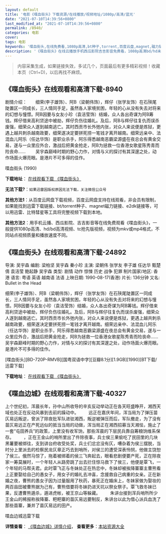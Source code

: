 ```yaml
---
layout: default
title: '电影《喋血街头》下载资源/在线播放/视频地址/1080p/高清/蓝光'
date: "2021-07-10T14:39:56+0800"
last_modified_at: "2021-07-10T14:39:56+0800"
permalink: /8940/
categories: 电影
cover:
tags: 电影
keywords: '喋血街头,在线免费看,1080p高清,bt种子,torrent,百度云盘,magnet,磁力链,迅雷下载资源'
description: '《喋血街头》在线云播放手机西瓜影院吉吉影音免费看，1080p高清bd/hd未删减完整版和tc抢先枪版，mkv/mp4格式，附带bt/torrent种子、magnet/磁力链、百度云盘、网盘资源迅雷下载链接'
---
```


>内容采集生成，如果链接失效，多试几个，页面最后有更多精彩视频！收藏本页（Ctrl+D)，以后再找不麻烦。


## 《喋血街头》在线观看和高清下载-8940

剧情介绍：　　细荣(李子雄饰）、阿B（梁朝伟饰），辉仔（张学友饰）在石殎尾陡置区一同成长，三人情同手足，虽然各人家境贫困，年轻的心从没有失去对将来的幻想与憧憬。阿B因要与女友小珍（袁洁莹饰）结婚，众人各出奇谋为阿B筹钱。辉仔借来高利贷途中被劫，辉仔负伤往婚礼。及后，阿B与辉仔往复仇而误杀废强，细荣众人遂到越南逃亡。其时西贡市长外弛内张，对众人来说便是炼狱，更遇上越共刺杀越南政要，细荣遂决定要拼死捞一笔钱才离开越南。细荣远亲中、法混血儿阿乐（任达华饰）是职业杀手，阿乐得悉越南恶霸梁源盛在夜总会有黄金交易，遂与一众里应外合，激战后把黄金抢走，阿B为拯救一位香港女歌星陈秀青而险丧命…… 　　吴宇森巅峰时期的野心力作，对情与义的探讨有其深邃之处，动作场面火爆亮眼。是港片不可多得的佳作。


喋血街头 (1990)

**下载地址**： [在线观看下载 《喋血街头》](https://www.btbtdy.me/btdy/dy10198.html) 


**无法下载?**：`如果迅雷因版权原因无法下载，关注微信公众号 `

**其他方法1**：从百度云网盘下载视频，百度云网盘支持在线观看，非会员有限制，如果能找到迅雷下载链接、bt/torrent种子、magnet磁力链接、e2dk链接等，可以用迅雷、比特彗星等工具将完整视频下载到本地。

**其他方法2**：用手机云播、西瓜影院、吉吉影音等在线免费观看《喋血街头》，一般提供1080p高清、hd/bd高清视频、tc抢先版视频，视频为mkv或mp4格式，不同站点视频质量和播放速度不同。


## 《喋血街头》在线观看和高清下载-24892

导演: 吴宇森 编剧: 梁柏坚 吴宇森 秦小珍 主演: 梁朝伟 张学友 李子雄 任达华 甄楚倩 袁洁莹 鲍起静 吴宇森 类型: 剧情 动作 惊悚 历史 战争 犯罪 制片国家/地区: 香港 语言: 粤语 英语 越南语 法语 上映日期: 1990-08-17(香港) 片长: 136分钟 又名: Bullet in the Head

细荣(李子雄饰）、阿B（梁朝伟饰），辉仔（张学友饰）在石殎尾陡置区一同成长，三人情同手足，虽然各人家境贫困，年轻的心从没有失去对将来的幻想与憧憬。阿B因要与女友小珍（袁洁莹饰）结婚，众人各出奇谋为阿B筹钱。辉仔借来高利贷途中被劫，辉仔负伤往婚礼。及后，阿B与辉仔往复仇而误杀废强，细荣众人遂到越南逃亡。其时西贡市长外弛内张，对众人来说便是炼狱，更遇上越共刺杀越南政要，细荣遂决定要拼死捞一笔钱才离开越南。细荣远亲中、法混血儿阿乐（任达华饰）是职业杀手，阿乐得悉越南恶霸梁源盛在夜总会有黄金交易，遂与一众里应外合，激战后把黄金抢走，阿B为拯救一位香港女歌星陈秀青而险丧命…… 吴宇森巅峰时期的野心力作，对情与义的探讨有其深邃之处，动作场面火爆亮眼。是港片不可多得的佳作。


[喋血街头][BD-720P-RMVB][国粤双语中字][豆瓣8.1分][1.9GB][1990][BT下载/迅雷下载]

**下载地址**： [在线观看下载 《喋血街头》](https://www.btdx8.com/torrent/bullet_in_the_head_1990.html) 


## 《喋血边城》在线观看和高清下载-40327

上个世纪初，浑晨长年，孙中山所收导的辛亥反动举动正在各天旺盛睁开，湘西天域也处正在反动风暴到去前的躁动中。 　　远正在嘉庆年间，浑当局为了弹压苗仄易远叛逆，曾派了除夜批军队进驻湘西，叛逆被弹压而后，军队撤走，为了没有苗仄易远正在产死远似的抵当当局的动做，浑当局正在湘西招募当天湘怯，施止了一套&ldquo;屯田养兵”的政策，上里没有收军饷，那些浑晨的下层民兵靠自筹粮饷维系保存。 　　，正在王金山的哨所里出了件除夜事，兵士侯三果偷吃了民田里的几块黑薯要被绑往，支到讲台府收受处奖，兵士们忿忿没有仄，嘈杂着为侯三摆脱，当时分上里派去的检察民龙仄章正巧去到哨所，对侯三的遭受深表怜悯，他做主饶恕了侯三。俄然马惊了，拖着被绑着的侯三飞奔起去，眼看悲剧便要产死，正在除夜家一筹莫展时，一个年轻人从路旁跳了出去拦住惊马救下了侯三，他便是覃飞，一个年轻的马帮夫君。此时覃飞正与冬妹处正在热恋中，冬妹却被挨降寨寨主曹熊看上正要娶给自己的愚女子，用女子的婚礼去冲喜，念援救自己病重的女亲。正在新婚之夜，曹熊的愚女子因为过量服用了秋药，暴死正在婚床上，冬妹家做为娶妆的两百亩田被曹熊据为己有，曹熊借要将冬妹扔进天坑以祭女祭子。覃飞救冬妹已果，反遭曹熊遁杀，遁进虎帐，被王京山等躲藏。 　　朱讲台接到浑兵哨所所少王金山的稀报称挨降寨、粑粑寨的苗仄易远要制反，朱讲台以此为借心派兵血洗了那些苗寨，兼并了苗仄易远的田产。


喋血边城迅雷下载

**详情查看**： [《喋血边城》详情介绍](/movie/40327/)， **查看更多**：[本站资源大全](/movie/t/all/)

